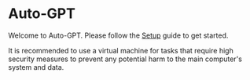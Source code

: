 # Auto-GPT

Welcome to Auto-GPT.  Please follow the [Setup](setup.md) guide to get started.

It is recommended to use a virtual machine for tasks that require high security measures to prevent any potential harm to the main computer's system and data.
